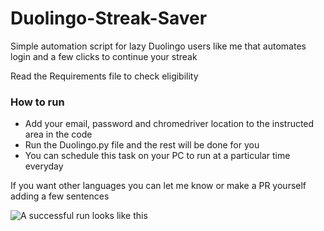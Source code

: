 # Duolingo-Streak-Saver
Simple automation script for lazy Duolingo users like me that automates login and a few clicks to continue your streak<br>

Read the Requirements file to check eligibility<br>

### How to run

- Add your email, password and chromedriver location to the instructed area in the code<br>
- Run the Duolingo.py file and the rest will be done for you<br>
- You can schedule this task on your PC to run at a particular time everyday <br>

If you want other languages you can let me know or make a PR yourself adding a few sentences

![A successful run looks like this](https://github.com/revlis975/Duolingo-Streak-Saver/blob/master/Web-bot-working.gif) 
